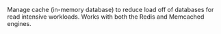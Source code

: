<!-- ElastiCache -->

Manage cache (in-memory database) to reduce load off of databases for read intensive workloads.
Works with both the Redis and Memcached engines.

<!-- Terms -->

<!-- Operation -->

<!-- Performance -->

<!-- Pricing -->

<!-- Security -->

<!-- Test -->
